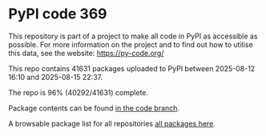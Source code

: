 # PyPI code 369

This repository is part of a project to make all code in PyPI as accessible as possible. For more information 
on the project and to find out how to utilise this data, see the website: https://py-code.org/

This repo contains 41631 packages uploaded to PyPI between 
2025-08-12 16:10 and 2025-08-15 22:37.

The repo is 96% (40292/41631) complete.

Package contents can be found [in the code branch](https://github.com/pypi-data/pypi-mirror-369/tree/code/packages).

A browsable package list for all repositories [all packages here](https://py-code.org/repositories/pypi-mirror-369).


